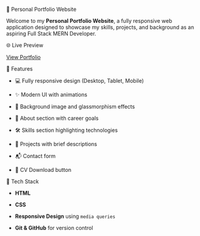💼 Personal Portfolio Website

Welcome to my **Personal Portfolio Website**, a fully responsive web application designed to showcase my skills, projects, and background as an aspiring Full Stack MERN Developer.


🌐 Live Preview

[View Portfolio](https://rebmirportfolio.netlify.app/) 

📌 Features

- 💻 Fully responsive design (Desktop, Tablet, Mobile)

-  ✨ Modern UI with animations

-  🌇 Background image and glassmorphism effects

-  🧑 About section with career goals

-  🛠️ Skills section highlighting technologies

-  📁 Projects with brief descriptions

-  📬 Contact form

-  📄 CV Download button


🧰 Tech Stack

- **HTML**

- **CSS**
  
- **Responsive Design** using `media queries`

- **Git & GitHub** for version control
